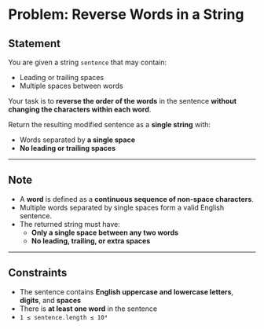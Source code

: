 # Problem: Reverse Words in a String

## Statement

You are given a string `sentence` that may contain:

- Leading or trailing spaces
- Multiple spaces between words

Your task is to **reverse the order of the words** in the sentence **without changing the characters within each word**.

Return the resulting modified sentence as a **single string** with:

- Words separated by **a single space**
- **No leading or trailing spaces**

---

## Note

- A **word** is defined as a **continuous sequence of non-space characters**.
- Multiple words separated by single spaces form a valid English sentence.
- The returned string must have:
  - **Only a single space between any two words**
  - **No leading, trailing, or extra spaces**

---

## Constraints

- The sentence contains **English uppercase and lowercase letters**, **digits**, and **spaces**
- There is **at least one word** in the sentence
- `1 ≤ sentence.length ≤ 10⁴`
